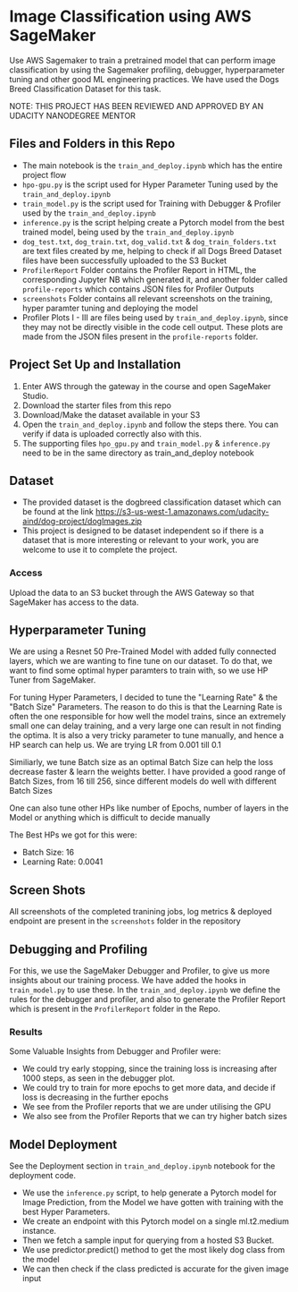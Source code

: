# Image Classification using AWS SageMaker

Use AWS Sagemaker to train a pretrained model that can perform image classification by using the Sagemaker profiling, debugger, hyperparameter tuning and other good ML engineering practices. We have used the Dogs Breed Classification Dataset for this task.

NOTE: THIS PROJECT HAS BEEN REVIEWED AND APPROVED BY AN UDACITY NANODEGREE MENTOR

## Files and Folders in this Repo

- The main notebook is the `train_and_deploy.ipynb` which has the entire project flow
- `hpo-gpu.py` is the script used for Hyper Parameter Tuning used by the `train_and_deploy.ipynb`
- `train_model.py` is the script used for Training with Debugger & Profiler used by the `train_and_deploy.ipynb`
- `inference.py` is the script helping create a Pytorch model from the best trained model, being used by the `train_and_deploy.ipynb`
- `dog_test.txt`, `dog_train.txt`, `dog_valid.txt` & `dog_train_folders.txt` are text files created by me, helping to check if all Dogs Breed Dataset files have been successfully uploaded to the S3 Bucket
- `ProfilerReport` Folder contains the Profiler Report in HTML, the corresponding Jupyter NB which generated it, and another folder called `profile-reports` which contains JSON files for Profiler Outputs
- `screenshots` Folder contains all relevant screenshots on the training, hyper paramter tuning and deploying the model
- Profiler Plots I - III are files being used by `train_and_deploy.ipynb`, since they may not be directly visible in the code cell output. These plots are made from the JSON files present in the `profile-reports` folder. 


## Project Set Up and Installation
1. Enter AWS through the gateway in the course and open SageMaker Studio. 
2. Download the starter files from this repo
3. Download/Make the dataset available in your S3
4. Open the `train_and_deploy.ipynb` and follow the steps there. You can verify if data is uploaded correctly also with this. 
5. The supporting files `hpo_gpu.py` and `train_model.py` & `inference.py` need to be in the same directory as train_and_deploy notebook

## Dataset
- The provided dataset is the dogbreed classification dataset which can be found at the link https://s3-us-west-1.amazonaws.com/udacity-aind/dog-project/dogImages.zip
- This project is designed to be dataset independent so if there is a dataset that is more interesting or relevant to your work, you are welcome to use it to complete the project.

### Access
Upload the data to an S3 bucket through the AWS Gateway so that SageMaker has access to the data. 

## Hyperparameter Tuning

We are using a Resnet 50 Pre-Trained Model with added fully connected layers, which we are wanting to fine tune on our dataset. To do that, we want to find some optimal hyper paramters to train with, so we use HP Tuner from SageMaker. 

For tuning Hyper Parameters, I decided to tune the "Learning Rate" & the "Batch Size" Parameters. The reason to do this is that the Learning Rate is often the one responsible for how well the model trains, since an extremely small one can delay training, and a very large one can result in not finding the optima. It is also a very tricky parameter to tune manually, and hence a HP search can help us. We are trying LR from 0.001 till 0.1

Similiarly, we tune Batch size as an optimal Batch Size can help the loss decrease faster & learn the weights better. I have provided a good range of Batch Sizes, from 16 till 256, since different models do well with different Batch Sizes

One can also tune other HPs like number of Epochs, number of layers in the Model or anything which is difficult to decide manually

The Best HPs we got for this were:

- Batch Size: 16
- Learning Rate: 0.0041

## Screen Shots

All screenshots of the completed tranining jobs, log metrics & deployed endpoint are present in the `screenshots` folder in the repository

## Debugging and Profiling
For this, we use the SageMaker Debugger and Profiler, to give us more insights about our training process. We have added the hooks in `train_model.py` to use these. In the `train_and_deploy.ipynb` we define the rules for the debugger and profiler, and also to generate the Profiler Report which is present in the `ProfilerReport` folder in the Repo. 

### Results

Some Valuable Insights from Debugger and Profiler were:
- We could try early stopping, since the training loss is increasing after 1000 steps, as seen in the debugger plot. 
- We could try to train for more epochs to get more data, and decide if loss is decreasing in the further epochs
- We see from the Profiler reports that we are under utilising the GPU
- We also see from the Profiler Reports that we can try higher batch sizes

## Model Deployment

See the Deployment section in `train_and_deploy.ipynb` notebook for the deployment code. 

- We use the `inference.py` script, to help generate a Pytorch model for Image Prediction, from the Model we have gotten with training with the best Hyper Parameters.
- We create an endpoint with this Pytorch model on a single ml.t2.medium instance. 
- Then we fetch a sample input for querying from a hosted S3 Bucket.
- We use predictor.predict() method to get the most likely dog class from the model
- We can then check if the class predicted is accurate for the given image input

